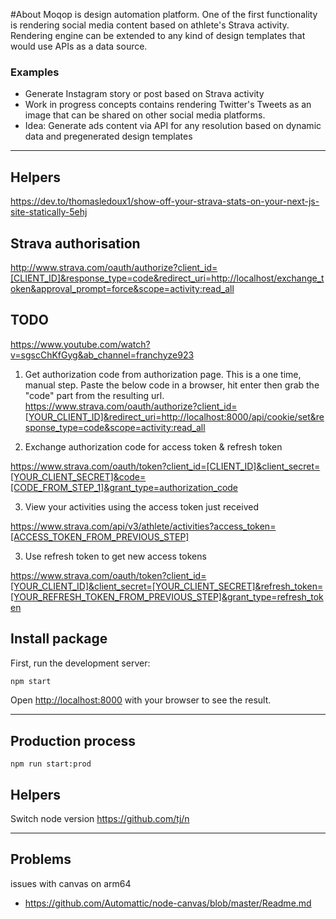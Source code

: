 #About
Moqop is design automation platform. 
One of the first functionality is rendering social media content based on athlete's Strava activity. 
Rendering engine can be extended to any kind of design templates that would use APIs as a data source. 

### Examples
- Generate Instagram story or post based on Strava activity
- Work in progress concepts contains rendering Twitter's Tweets as an image that can be shared on other social media platforms. 
- Idea: Generate ads content via API for any resolution based on dynamic data and pregenerated design templates


---

## Helpers
https://dev.to/thomasledoux1/show-off-your-strava-stats-on-your-next-js-site-statically-5ehj
## Strava authorisation
http://www.strava.com/oauth/authorize?client_id=[CLIENT_ID]&response_type=code&redirect_uri=http://localhost/exchange_token&approval_prompt=force&scope=activity:read_all


## TODO
https://www.youtube.com/watch?v=sgscChKfGyg&ab_channel=franchyze923
1) Get authorization code from authorization page. This is a one time, manual step. 
Paste the below code in a browser, hit enter then grab the "code" part from the resulting url. 
https://www.strava.com/oauth/authorize?client_id=[YOUR_CLIENT_ID]&redirect_uri=http://localhost:8000/api/cookie/set&response_type=code&scope=activity:read_all

2) Exchange authorization code for access token & refresh token

https://www.strava.com/oauth/token?client_id=[CLIENT_ID]&client_secret=[YOUR_CLIENT_SECRET]&code=[CODE_FROM_STEP_1]&grant_type=authorization_code


3) View your activities using the access token just received

https://www.strava.com/api/v3/athlete/activities?access_token=[ACCESS_TOKEN_FROM_PREVIOUS_STEP]

3) Use refresh token to get new access tokens

https://www.strava.com/oauth/token?client_id=[YOUR_CLIENT_ID]&client_secret=[YOUR_CLIENT_SECRET]&refresh_token=[YOUR_REFRESH_TOKEN_FROM_PREVIOUS_STEP]&grant_type=refresh_token




## Install package

First, run the development server:

```bash
npm start
```

Open [http://localhost:8000](http://localhost:8000) with your browser to see the result.

---

## Production process
`npm run start:prod`


## Helpers
Switch node version
https://github.com/tj/n

---
## Problems
issues with canvas on arm64
- https://github.com/Automattic/node-canvas/blob/master/Readme.md
